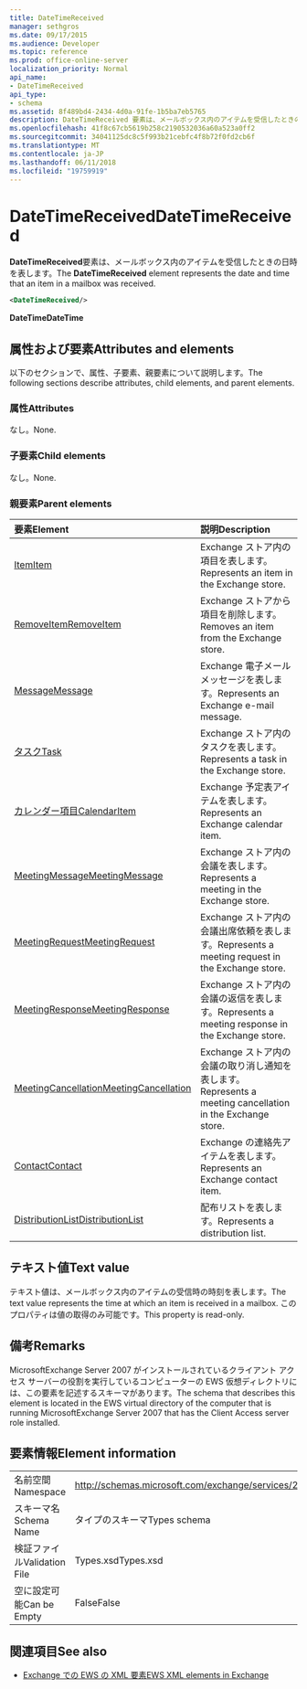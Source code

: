 ```yaml
---
title: DateTimeReceived
manager: sethgros
ms.date: 09/17/2015
ms.audience: Developer
ms.topic: reference
ms.prod: office-online-server
localization_priority: Normal
api_name:
- DateTimeReceived
api_type:
- schema
ms.assetid: 8f489bd4-2434-4d0a-91fe-1b5ba7eb5765
description: DateTimeReceived 要素は、メールボックス内のアイテムを受信したときの日時を表します。
ms.openlocfilehash: 41f8c67cb5619b258c2190532036a60a523a0ff2
ms.sourcegitcommit: 34041125dc8c5f993b21cebfc4f8b72f0fd2cb6f
ms.translationtype: MT
ms.contentlocale: ja-JP
ms.lasthandoff: 06/11/2018
ms.locfileid: "19759919"
---
```

# <a name="datetimereceived"></a><span data-ttu-id="66db7-103">DateTimeReceived</span><span class="sxs-lookup"><span data-stu-id="66db7-103">DateTimeReceived</span></span>

<span data-ttu-id="66db7-104">**DateTimeReceived**要素は、メールボックス内のアイテムを受信したときの日時を表します。</span><span class="sxs-lookup"><span data-stu-id="66db7-104">The **DateTimeReceived** element represents the date and time that an item in a mailbox was received.</span></span> 
  
```xml
<DateTimeReceived/>
```

<span data-ttu-id="66db7-105">**DateTime**</span><span class="sxs-lookup"><span data-stu-id="66db7-105">**DateTime**</span></span>

## <a name="attributes-and-elements"></a><span data-ttu-id="66db7-106">属性および要素</span><span class="sxs-lookup"><span data-stu-id="66db7-106">Attributes and elements</span></span>

<span data-ttu-id="66db7-107">以下のセクションで、属性、子要素、親要素について説明します。</span><span class="sxs-lookup"><span data-stu-id="66db7-107">The following sections describe attributes, child elements, and parent elements.</span></span>
  
### <a name="attributes"></a><span data-ttu-id="66db7-108">属性</span><span class="sxs-lookup"><span data-stu-id="66db7-108">Attributes</span></span>

<span data-ttu-id="66db7-109">なし。</span><span class="sxs-lookup"><span data-stu-id="66db7-109">None.</span></span>
  
### <a name="child-elements"></a><span data-ttu-id="66db7-110">子要素</span><span class="sxs-lookup"><span data-stu-id="66db7-110">Child elements</span></span>

<span data-ttu-id="66db7-111">なし。</span><span class="sxs-lookup"><span data-stu-id="66db7-111">None.</span></span>
  
### <a name="parent-elements"></a><span data-ttu-id="66db7-112">親要素</span><span class="sxs-lookup"><span data-stu-id="66db7-112">Parent elements</span></span>

|<span data-ttu-id="66db7-113">**要素**</span><span class="sxs-lookup"><span data-stu-id="66db7-113">**Element**</span></span>|<span data-ttu-id="66db7-114">**説明**</span><span class="sxs-lookup"><span data-stu-id="66db7-114">**Description**</span></span>|
|:-----|:-----|
|[<span data-ttu-id="66db7-115">Item</span><span class="sxs-lookup"><span data-stu-id="66db7-115">Item</span></span>](item.md) <br/> |<span data-ttu-id="66db7-116">Exchange ストア内の項目を表します。</span><span class="sxs-lookup"><span data-stu-id="66db7-116">Represents an item in the Exchange store.</span></span>  <br/> |
|[<span data-ttu-id="66db7-117">RemoveItem</span><span class="sxs-lookup"><span data-stu-id="66db7-117">RemoveItem</span></span>](removeitem.md) <br/> |<span data-ttu-id="66db7-118">Exchange ストアから項目を削除します。</span><span class="sxs-lookup"><span data-stu-id="66db7-118">Removes an item from the Exchange store.</span></span>  <br/> |
|[<span data-ttu-id="66db7-119">Message</span><span class="sxs-lookup"><span data-stu-id="66db7-119">Message</span></span>](message-ex15websvcsotherref.md) <br/> |<span data-ttu-id="66db7-120">Exchange 電子メール メッセージを表します。</span><span class="sxs-lookup"><span data-stu-id="66db7-120">Represents an Exchange e-mail message.</span></span>  <br/> |
|[<span data-ttu-id="66db7-121">タスク</span><span class="sxs-lookup"><span data-stu-id="66db7-121">Task</span></span>](task.md) <br/> |<span data-ttu-id="66db7-122">Exchange ストア内のタスクを表します。</span><span class="sxs-lookup"><span data-stu-id="66db7-122">Represents a task in the Exchange store.</span></span>  <br/> |
|[<span data-ttu-id="66db7-123">カレンダー項目</span><span class="sxs-lookup"><span data-stu-id="66db7-123">CalendarItem</span></span>](calendaritem.md) <br/> |<span data-ttu-id="66db7-124">Exchange 予定表アイテムを表します。</span><span class="sxs-lookup"><span data-stu-id="66db7-124">Represents an Exchange calendar item.</span></span>  <br/> |
|[<span data-ttu-id="66db7-125">MeetingMessage</span><span class="sxs-lookup"><span data-stu-id="66db7-125">MeetingMessage</span></span>](meetingmessage.md) <br/> |<span data-ttu-id="66db7-126">Exchange ストア内の会議を表します。</span><span class="sxs-lookup"><span data-stu-id="66db7-126">Represents a meeting in the Exchange store.</span></span>  <br/> |
|[<span data-ttu-id="66db7-127">MeetingRequest</span><span class="sxs-lookup"><span data-stu-id="66db7-127">MeetingRequest</span></span>](meetingrequest.md) <br/> |<span data-ttu-id="66db7-128">Exchange ストア内の会議出席依頼を表します。</span><span class="sxs-lookup"><span data-stu-id="66db7-128">Represents a meeting request in the Exchange store.</span></span>  <br/> |
|[<span data-ttu-id="66db7-129">MeetingResponse</span><span class="sxs-lookup"><span data-stu-id="66db7-129">MeetingResponse</span></span>](meetingresponse.md) <br/> |<span data-ttu-id="66db7-130">Exchange ストア内の会議の返信を表します。</span><span class="sxs-lookup"><span data-stu-id="66db7-130">Represents a meeting response in the Exchange store.</span></span>  <br/> |
|[<span data-ttu-id="66db7-131">MeetingCancellation</span><span class="sxs-lookup"><span data-stu-id="66db7-131">MeetingCancellation</span></span>](meetingcancellation.md) <br/> |<span data-ttu-id="66db7-132">Exchange ストア内の会議の取り消し通知を表します。</span><span class="sxs-lookup"><span data-stu-id="66db7-132">Represents a meeting cancellation in the Exchange store.</span></span>  <br/> |
|[<span data-ttu-id="66db7-133">Contact</span><span class="sxs-lookup"><span data-stu-id="66db7-133">Contact</span></span>](contact.md) <br/> |<span data-ttu-id="66db7-134">Exchange の連絡先アイテムを表します。</span><span class="sxs-lookup"><span data-stu-id="66db7-134">Represents an Exchange contact item.</span></span>  <br/> |
|[<span data-ttu-id="66db7-135">DistributionList</span><span class="sxs-lookup"><span data-stu-id="66db7-135">DistributionList</span></span>](distributionlist.md) <br/> |<span data-ttu-id="66db7-136">配布リストを表します。</span><span class="sxs-lookup"><span data-stu-id="66db7-136">Represents a distribution list.</span></span>  <br/> |
   
## <a name="text-value"></a><span data-ttu-id="66db7-137">テキスト値</span><span class="sxs-lookup"><span data-stu-id="66db7-137">Text value</span></span>

<span data-ttu-id="66db7-138">テキスト値は、メールボックス内のアイテムの受信時の時刻を表します。</span><span class="sxs-lookup"><span data-stu-id="66db7-138">The text value represents the time at which an item is received in a mailbox.</span></span> <span data-ttu-id="66db7-139">このプロパティは値の取得のみ可能です。</span><span class="sxs-lookup"><span data-stu-id="66db7-139">This property is read-only.</span></span>
  
## <a name="remarks"></a><span data-ttu-id="66db7-140">備考</span><span class="sxs-lookup"><span data-stu-id="66db7-140">Remarks</span></span>

<span data-ttu-id="66db7-141">MicrosoftExchange Server 2007 がインストールされているクライアント アクセス サーバーの役割を実行しているコンピューターの EWS 仮想ディレクトリには、この要素を記述するスキーマがあります。</span><span class="sxs-lookup"><span data-stu-id="66db7-141">The schema that describes this element is located in the EWS virtual directory of the computer that is running MicrosoftExchange Server 2007 that has the Client Access server role installed.</span></span>
  
## <a name="element-information"></a><span data-ttu-id="66db7-142">要素情報</span><span class="sxs-lookup"><span data-stu-id="66db7-142">Element information</span></span>

|||
|:-----|:-----|
|<span data-ttu-id="66db7-143">名前空間</span><span class="sxs-lookup"><span data-stu-id="66db7-143">Namespace</span></span>  <br/> |http://schemas.microsoft.com/exchange/services/2006/types  <br/> |
|<span data-ttu-id="66db7-144">スキーマ名</span><span class="sxs-lookup"><span data-stu-id="66db7-144">Schema Name</span></span>  <br/> |<span data-ttu-id="66db7-145">タイプのスキーマ</span><span class="sxs-lookup"><span data-stu-id="66db7-145">Types schema</span></span>  <br/> |
|<span data-ttu-id="66db7-146">検証ファイル</span><span class="sxs-lookup"><span data-stu-id="66db7-146">Validation File</span></span>  <br/> |<span data-ttu-id="66db7-147">Types.xsd</span><span class="sxs-lookup"><span data-stu-id="66db7-147">Types.xsd</span></span>  <br/> |
|<span data-ttu-id="66db7-148">空に設定可能</span><span class="sxs-lookup"><span data-stu-id="66db7-148">Can be Empty</span></span>  <br/> |<span data-ttu-id="66db7-149">False</span><span class="sxs-lookup"><span data-stu-id="66db7-149">False</span></span>  <br/> |
   
## <a name="see-also"></a><span data-ttu-id="66db7-150">関連項目</span><span class="sxs-lookup"><span data-stu-id="66db7-150">See also</span></span>

- [<span data-ttu-id="66db7-151">Exchange での EWS の XML 要素</span><span class="sxs-lookup"><span data-stu-id="66db7-151">EWS XML elements in Exchange</span></span>](ews-xml-elements-in-exchange.md)


